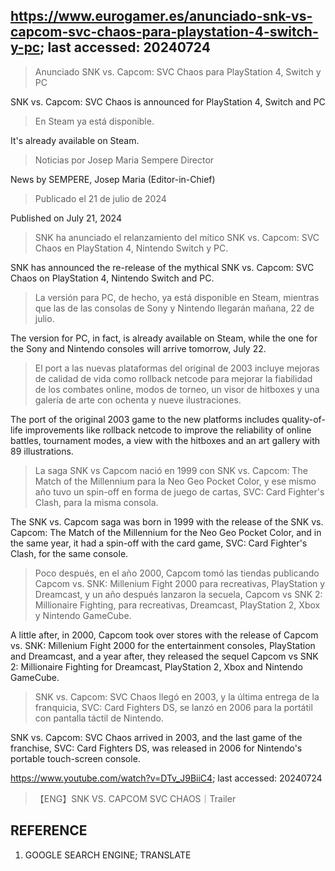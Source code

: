 ## https://www.eurogamer.es/anunciado-snk-vs-capcom-svc-chaos-para-playstation-4-switch-y-pc; last accessed: 20240724

> Anunciado SNK vs. Capcom: SVC Chaos para PlayStation 4, Switch y PC

SNK vs. Capcom: SVC Chaos is announced for PlayStation 4, Switch and PC

> En Steam ya está disponible.

It's already available on Steam.

> Noticias por Josep Maria Sempere Director

News by SEMPERE, Josep Maria (Editor-in-Chief)

> Publicado el 21 de julio de 2024

Published on July 21, 2024

> SNK ha anunciado el relanzamiento del mítico SNK vs. Capcom: SVC Chaos en PlayStation 4, Nintendo Switch y PC.

SNK has announced the re-release of the mythical SNK vs. Capcom: SVC Chaos on PlayStation 4, Nintendo Switch and PC.

> La versión para PC, de hecho, ya está disponible en Steam, mientras que las de las consolas de Sony y Nintendo llegarán mañana, 22 de julio.

The version for PC, in fact, is already available on Steam, while the one for the Sony and Nintendo consoles will arrive tomorrow, July 22.

> El port a las nuevas plataformas del original de 2003 incluye mejoras de calidad de vida como rollback netcode para mejorar la fiabilidad de los combates online, modos de torneo, un visor de hitboxes y una galería de arte con ochenta y nueve ilustraciones.

The port of the original 2003 game to the new platforms includes quality-of-life improvements like rollback netcode to improve the reliability of online battles, tournament modes, a view with the hitboxes and an art gallery with 89 illustrations.

> La saga SNK vs Capcom nació en 1999 con SNK vs. Capcom: The Match of the Millennium para la Neo Geo Pocket Color, y ese mismo año tuvo un spin-off en forma de juego de cartas, SVC: Card Fighter's Clash, para la misma consola.

The SNK vs. Capcom saga was born in 1999 with the release of the SNK vs. Capcom: The Match of the Millennium for the Neo Geo Pocket Color, and in the same year, it had a spin-off with the card game, SVC: Card Fighter's Clash, for the same console.

> Poco después, en el año 2000, Capcom tomó las tiendas publicando Capcom vs. SNK: Millenium Fight 2000 para recreativas, PlayStation y Dreamcast, y un año después lanzaron la secuela, Capcom vs SNK 2: Millionaire Fighting, para recreativas, Dreamcast, PlayStation 2, Xbox y Nintendo GameCube.

A little after, in 2000, Capcom took over stores with the release of Capcom vs. SNK: Millenium Fight 2000 for the entertainment consoles, PlayStation and Dreamcast, and a year after, they released the sequel Capcom vs SNK 2: Millionaire Fighting for Dreamcast, PlayStation 2, Xbox and Nintendo GameCube.

> SNK vs. Capcom: SVC Chaos llegó en 2003, y la última entrega de la franquicia, SVC: Card Fighters DS, se lanzó en 2006 para la portátil con pantalla táctil de Nintendo. 

SNK vs. Capcom: SVC Chaos arrived in 2003, and the last game of the franchise, SVC: Card Fighters DS, was released in 2006 for Nintendo's portable touch-screen console.

https://www.youtube.com/watch?v=DTv_J9BiiC4; last accessed: 20240724

> 【ENG】SNK VS. CAPCOM SVC CHAOS｜Trailer 

## REFERENCE

1) GOOGLE SEARCH ENGINE; TRANSLATE